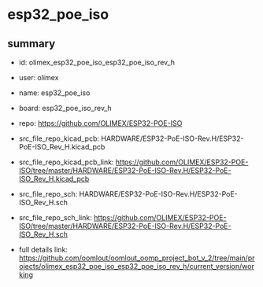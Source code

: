 # esp32_poe_iso
 
## summary 
* id: olimex_esp32_poe_iso_esp32_poe_iso_rev_h
* user: olimex
* name: esp32_poe_iso
* board: esp32_poe_iso_rev_h
* repo: https://github.com/OLIMEX/ESP32-POE-ISO
* src_file_repo_kicad_pcb: HARDWARE/ESP32-PoE-ISO-Rev.H/ESP32-PoE-ISO_Rev_H.kicad_pcb
* src_file_repo_kicad_pcb_link: https://github.com/OLIMEX/ESP32-POE-ISO/tree/master/HARDWARE/ESP32-PoE-ISO-Rev.H/ESP32-PoE-ISO_Rev_H.kicad_pcb


* src_file_repo_sch: HARDWARE/ESP32-PoE-ISO-Rev.H/ESP32-PoE-ISO_Rev_H.sch
* src_file_repo_sch_link: https://github.com/OLIMEX/ESP32-POE-ISO/tree/master/HARDWARE/ESP32-PoE-ISO-Rev.H/ESP32-PoE-ISO_Rev_H.sch
* full details link: https://github.com/oomlout/oomlout_oomp_project_bot_v_2/tree/main/projects/olimex_esp32_poe_iso_esp32_poe_iso_rev_h/current_version/working  







